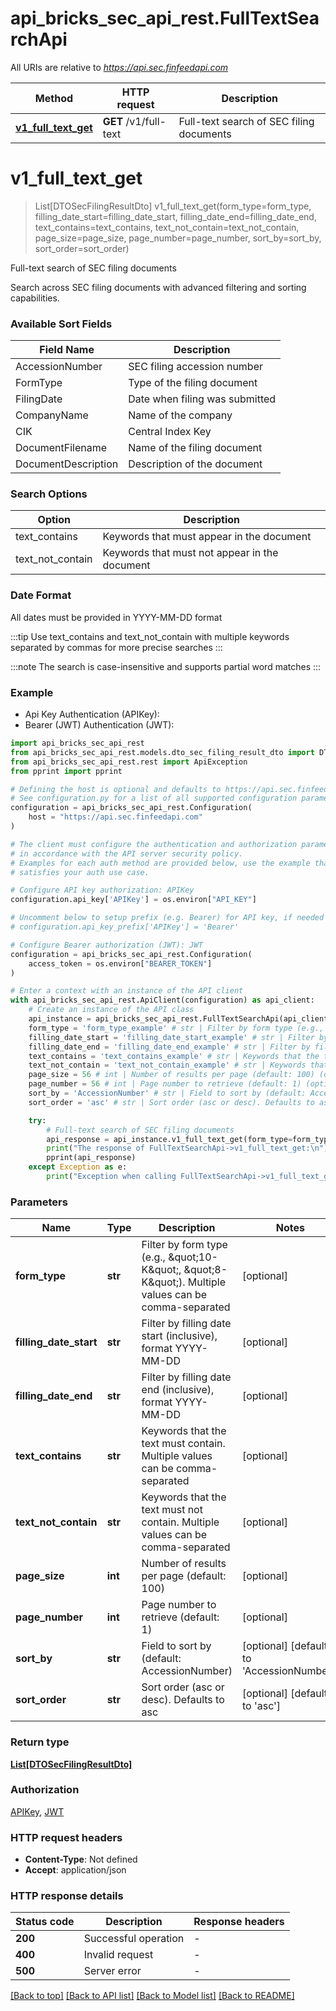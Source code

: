 # api_bricks_sec_api_rest.FullTextSearchApi

All URIs are relative to *https://api.sec.finfeedapi.com*

Method | HTTP request | Description
------------- | ------------- | -------------
[**v1_full_text_get**](FullTextSearchApi.md#v1_full_text_get) | **GET** /v1/full-text | Full-text search of SEC filing documents


# **v1_full_text_get**
> List[DTOSecFilingResultDto] v1_full_text_get(form_type=form_type, filling_date_start=filling_date_start, filling_date_end=filling_date_end, text_contains=text_contains, text_not_contain=text_not_contain, page_size=page_size, page_number=page_number, sort_by=sort_by, sort_order=sort_order)

Full-text search of SEC filing documents

Search across SEC filing documents with advanced filtering and sorting capabilities.

### Available Sort Fields

Field Name | Description
-----------|-------------
AccessionNumber | SEC filing accession number
FormType | Type of the filing document
FilingDate | Date when filing was submitted
CompanyName | Name of the company
CIK | Central Index Key
DocumentFilename | Name of the filing document
DocumentDescription | Description of the document

### Search Options

Option | Description
--------|-------------
text_contains | Keywords that must appear in the document
text_not_contain | Keywords that must not appear in the document

### Date Format
All dates must be provided in YYYY-MM-DD format

:::tip
Use text_contains and text_not_contain with multiple keywords separated by commas for more precise searches
:::

:::note
The search is case-insensitive and supports partial word matches
:::

### Example

* Api Key Authentication (APIKey):
* Bearer (JWT) Authentication (JWT):

```python
import api_bricks_sec_api_rest
from api_bricks_sec_api_rest.models.dto_sec_filing_result_dto import DTOSecFilingResultDto
from api_bricks_sec_api_rest.rest import ApiException
from pprint import pprint

# Defining the host is optional and defaults to https://api.sec.finfeedapi.com
# See configuration.py for a list of all supported configuration parameters.
configuration = api_bricks_sec_api_rest.Configuration(
    host = "https://api.sec.finfeedapi.com"
)

# The client must configure the authentication and authorization parameters
# in accordance with the API server security policy.
# Examples for each auth method are provided below, use the example that
# satisfies your auth use case.

# Configure API key authorization: APIKey
configuration.api_key['APIKey'] = os.environ["API_KEY"]

# Uncomment below to setup prefix (e.g. Bearer) for API key, if needed
# configuration.api_key_prefix['APIKey'] = 'Bearer'

# Configure Bearer authorization (JWT): JWT
configuration = api_bricks_sec_api_rest.Configuration(
    access_token = os.environ["BEARER_TOKEN"]
)

# Enter a context with an instance of the API client
with api_bricks_sec_api_rest.ApiClient(configuration) as api_client:
    # Create an instance of the API class
    api_instance = api_bricks_sec_api_rest.FullTextSearchApi(api_client)
    form_type = 'form_type_example' # str | Filter by form type (e.g., \"10-K\", \"8-K\"). Multiple values can be comma-separated (optional)
    filling_date_start = 'filling_date_start_example' # str | Filter by filling date start (inclusive), format YYYY-MM-DD (optional)
    filling_date_end = 'filling_date_end_example' # str | Filter by filling date end (inclusive), format YYYY-MM-DD (optional)
    text_contains = 'text_contains_example' # str | Keywords that the text must contain. Multiple values can be comma-separated (optional)
    text_not_contain = 'text_not_contain_example' # str | Keywords that the text must not contain. Multiple values can be comma-separated (optional)
    page_size = 56 # int | Number of results per page (default: 100) (optional)
    page_number = 56 # int | Page number to retrieve (default: 1) (optional)
    sort_by = 'AccessionNumber' # str | Field to sort by (default: AccessionNumber) (optional) (default to 'AccessionNumber')
    sort_order = 'asc' # str | Sort order (asc or desc). Defaults to asc (optional) (default to 'asc')

    try:
        # Full-text search of SEC filing documents
        api_response = api_instance.v1_full_text_get(form_type=form_type, filling_date_start=filling_date_start, filling_date_end=filling_date_end, text_contains=text_contains, text_not_contain=text_not_contain, page_size=page_size, page_number=page_number, sort_by=sort_by, sort_order=sort_order)
        print("The response of FullTextSearchApi->v1_full_text_get:\n")
        pprint(api_response)
    except Exception as e:
        print("Exception when calling FullTextSearchApi->v1_full_text_get: %s\n" % e)
```



### Parameters


Name | Type | Description  | Notes
------------- | ------------- | ------------- | -------------
 **form_type** | **str**| Filter by form type (e.g., \&quot;10-K\&quot;, \&quot;8-K\&quot;). Multiple values can be comma-separated | [optional] 
 **filling_date_start** | **str**| Filter by filling date start (inclusive), format YYYY-MM-DD | [optional] 
 **filling_date_end** | **str**| Filter by filling date end (inclusive), format YYYY-MM-DD | [optional] 
 **text_contains** | **str**| Keywords that the text must contain. Multiple values can be comma-separated | [optional] 
 **text_not_contain** | **str**| Keywords that the text must not contain. Multiple values can be comma-separated | [optional] 
 **page_size** | **int**| Number of results per page (default: 100) | [optional] 
 **page_number** | **int**| Page number to retrieve (default: 1) | [optional] 
 **sort_by** | **str**| Field to sort by (default: AccessionNumber) | [optional] [default to &#39;AccessionNumber&#39;]
 **sort_order** | **str**| Sort order (asc or desc). Defaults to asc | [optional] [default to &#39;asc&#39;]

### Return type

[**List[DTOSecFilingResultDto]**](DTOSecFilingResultDto.md)

### Authorization

[APIKey](../README.md#APIKey), [JWT](../README.md#JWT)

### HTTP request headers

 - **Content-Type**: Not defined
 - **Accept**: application/json

### HTTP response details

| Status code | Description | Response headers |
|-------------|-------------|------------------|
**200** | Successful operation |  -  |
**400** | Invalid request |  -  |
**500** | Server error |  -  |

[[Back to top]](#) [[Back to API list]](../README.md#documentation-for-api-endpoints) [[Back to Model list]](../README.md#documentation-for-models) [[Back to README]](../README.md)

